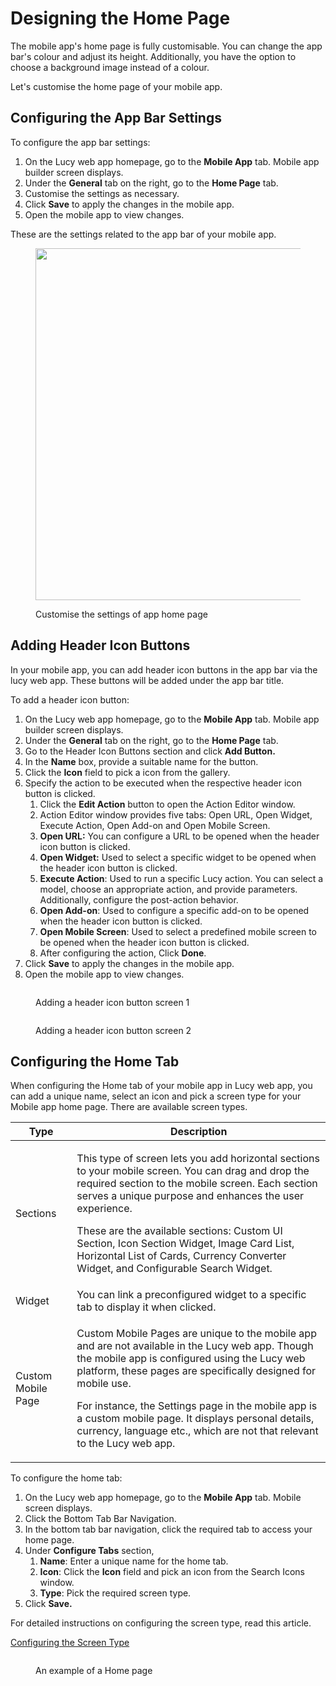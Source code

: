 # Designing the Home Page

The mobile app's home page is fully customisable. You can change the app bar's colour and adjust its height. Additionally, you have the option to choose a background image instead of a colour.

Let's customise the home page of your mobile app.

## Configuring the App Bar Settings

To configure the app bar settings:

1. On the Lucy web app homepage, go to the **Mobile App** tab. Mobile app builder screen displays.
2. Under the **General** tab on the right, go to the **Home Page** tab.
3. Customise the settings as necessary.
4. Click **Save** to apply the changes in the mobile app.
5. Open the mobile app to view changes.

These are the settings related to the app bar of your mobile app.

<figure><img src="../../.gitbook/assets/App Home page settings_1_3.png" alt="" width="563"><figcaption><p>Customise the settings of app home page</p></figcaption></figure>

## Adding Header Icon Buttons

In your mobile app, you can add header icon buttons in the app bar via the lucy web app. These buttons will be added under the app bar title.

To add a header icon button:

1. On the Lucy web app homepage, go to the **Mobile App** tab. Mobile app builder screen displays.
2. Under the **General** tab on the right, go to the **Home Page** tab.
3. Go to the Header Icon Buttons section and click **Add Button.**
4. In the **Name** box, provide a suitable name for the button.
5. Click the **Icon** field to pick a icon from the gallery.
6. Specify the action to be executed when the respective header icon button is clicked.
   1. Click the **Edit Action** button to open the Action Editor window.
   2. Action Editor window provides five tabs: Open URL, Open Widget, Execute Action, Open Add-on and Open Mobile Screen.
   3. **Open URL:** You can configure a URL to be opened when the header icon button is clicked.
   4. **Open Widget:** Used to select a specific widget to be opened when the header icon button is clicked.
   5. **Execute Action**: Used to run a specific Lucy action. You can select a model, choose an appropriate action, and provide parameters. Additionally, configure the post-action behavior.
   6. **Open Add-on**: Used to configure a specific add-on to be opened when the header icon button is clicked.
   7. **Open Mobile Screen**: Used to select a predefined mobile screen to be opened when the header icon button is clicked.
   8. After configuring the action, Click **Done**.
7. Click **Save** to apply the changes in the mobile app.
8. Open the mobile app to view changes.

<figure><img src="../../.gitbook/assets/Header Icon Buttons_0.png" alt=""><figcaption><p>Adding a header icon button screen 1</p></figcaption></figure>

<figure><img src="../../.gitbook/assets/Header Icon Buttons_1-1.png" alt=""><figcaption><p>Adding a header icon button screen 2</p></figcaption></figure>



## Configuring the Home Tab

When configuring the Home tab of your mobile app in Lucy web app, you can add a unique name, select an icon and pick a screen type for your Mobile app home page. There are available screen types.

| Type               | Description                                                                                                                                                                                                                                                                                                                                                                                                               |
| ------------------ | ------------------------------------------------------------------------------------------------------------------------------------------------------------------------------------------------------------------------------------------------------------------------------------------------------------------------------------------------------------------------------------------------------------------------- |
| Sections           | <p>This type of screen lets you add horizontal sections to your mobile screen. You can drag and drop the required section to the mobile screen. Each section serves a unique purpose and enhances the user experience.</p><p></p><p>These are the available sections: Custom UI Section, Icon Section Widget, Image Card List, Horizontal List of Cards, Currency Converter Widget, and Configurable Search Widget.</p>   |
| Widget             | You can link a preconfigured widget to a specific tab to display it when clicked.                                                                                                                                                                                                                                                                                                                                         |
| Custom Mobile Page | <p>Custom Mobile Pages are unique to the mobile app and are not available in the Lucy web app. Though the mobile app is configured using the Lucy web platform, these pages are specifically designed for mobile use.</p><p></p><p>For instance, the Settings page in the mobile app is a custom mobile page. It displays personal details, currency, language etc., which are not that relevant to the Lucy web app.</p> |

To configure the home tab:

1. On the Lucy web app homepage, go to the **Mobile App** tab. Mobile screen displays.
2. Click the Bottom Tab Bar Navigation.
3. In the bottom tab bar navigation, click the required tab to access your home page.
4. Under **Configure Tabs** section,&#x20;
   1. **Name**: Enter a unique name for the home tab.
   2. **Icon**: Click the **Icon** field and pick an icon from the Search Icons window.
   3. **Type**: Pick the required screen type.
5. Click **Save.**

For detailed instructions on configuring the screen type, read this article.

[Configuring the Screen Type](adding-and-configuring-tabs-in-the-bottom-tab-bar-navigation/#screen-types)

<figure><img src="../../.gitbook/assets/App Bar elements_2.png" alt=""><figcaption><p>An example of a Home page</p></figcaption></figure>
